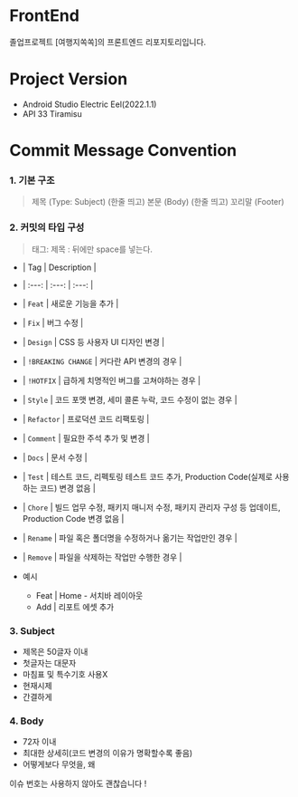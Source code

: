 # FrontEnd
졸업프로젝트 [여행지쏙쏙]의 프론트엔드 리포지토리입니다.  

# Project Version
- Android Studio Electric Eel(2022.1.1)
- API 33 Tiramisu

# Commit Message Convention
### 1. 기본 구조
> 제목 (Type: Subject)
> (한줄 띄고)
> 본문 (Body)
> (한줄 띄고)
> 꼬리말 (Footer)

### 2. 커밋의 타입 구성
> 태그: 제목
> : 뒤에만 space를 넣는다.

- | Tag | Description |
- | :---: | :---: | :---: |
- | `Feat` | 새로운 기능을 추가 |
- | `Fix` | 버그 수정 |
- | `Design` | CSS 등 사용자 UI 디자인 변경 |
- | `!BREAKING CHANGE` | 커다란 API 변경의 경우 |
- | `!HOTFIX` | 급하게 치명적인 버그를 고쳐야하는 경우 |
- | `Style` | 코드 포맷 변경, 세미 콜론 누락, 코드 수정이 없는 경우 |
- | `Refactor` | 프로덕션 코드 리팩토링 |
- | `Comment` | 필요한 주석 추가 및 변경 |
- | `Docs` | 문서 수정 |
- | `Test` | 테스트 코드, 리펙토링 테스트 코드 추가, Production Code(실제로 사용하는 코드) 변경 없음 |
- | `Chore` | 빌드 업무 수정, 패키지 매니저 수정, 패키지 관리자 구성 등 업데이트, Production Code 변경 없음 |
- | `Rename` | 파일 혹은 폴더명을 수정하거나 옮기는 작업만인 경우 |
- | `Remove` | 파일을 삭제하는 작업만 수행한 경우 |

- 예시
  - Feat | Home - 서치바 레이아웃
  - Add | 리포트 에셋 추가

### 3. Subject
- 제목은 50글자 이내
- 첫글자는 대문자
- 마침표 및 특수기호 사용X
- 현재시제
- 간결하게

### 4. Body
- 72자 이내
- 최대한 상세히(코드 변경의 이유가 명확할수록 좋음)
- 어떻게보다 무엇을, 왜

이슈 번호는 사용하지 않아도 괜찮습니다 !
